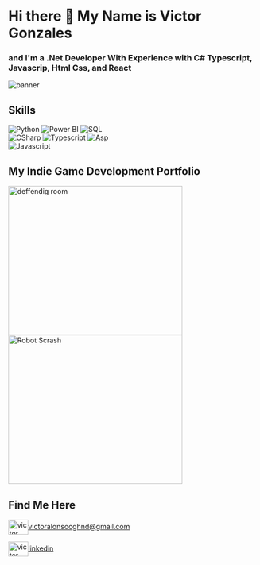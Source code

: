 # Hi there 👋 My Name is Victor Gonzales
### and I'm a .Net Developer With Experience with C# Typescript, Javascrip, Html Css, and React
<img src="https://github.com/VictorGonTec/FotosGithub/blob/main/githubImages/imagenProfile3.png" alt="banner" />

## Skills

![Python](https://img.shields.io/badge/Py-Python-yellow)
![Power BI](https://img.shields.io/badge/BI-PowerBI-yellow)
![SQL](https://img.shields.io/badge/SQL-Server-42a4f5)\
![CSharp](https://img.shields.io/badge/C%23-CSharp-512BD4) ![Typescript](https://img.shields.io/badge/TS-Typescript-blue) ![Asp](https://img.shields.io/badge/.NET-Asp.Net-512BD4)  
![Javascript](https://img.shields.io/badge/JS-Javascript-yellow)

## My Indie Game Development Portfolio
[<img src="https://github.com/VictorGonTec/FotosGithub/blob/main/githubImages/imagen2.png" alt="deffendig room" width="350" height="300"/>](https://cgontec.itch.io/deffendingroom)
[<img src="https://github.com/VictorGonTec/FotosGithub/blob/main/githubImages/robotScrashP1.png" alt="Robot Scrash" width="350" height="300"/>](https://cgontec.itch.io/robotscrash)

## Find Me Here
<p align="left">
<a href="mailto:victoralonsocghnd@gmail.com " target="_blank"><img align="center" src="https://cdn.jsdelivr.net/npm/simple-icons@3.0.1/icons/gmail.svg" alt="victor gonzales" height="30" width="40" />victoralonsocghnd@gmail.com</a>  
  
<a href="linkedin.com/in/victorgonzalespro" target="_blank"><img align="center" src="https://cdn.jsdelivr.net/npm/simple-icons@3.0.1/icons/linkedin.svg" alt="victor gonzales" height="30" width="40" />linkedin</a>
 <p/>

<!--
**VictorGonTec/VictorGonTec** is a ✨ _special_ ✨ repository because its `README.md` (this file) appears on your GitHub profile.

Here are some ideas to get you started:

- 🔭 I’m currently working on ...
- 🌱 I’m currently learning ...
- 👯 I’m looking to collaborate on ...
- 🤔 I’m looking for help with ...
- 💬 Ask me about ...
- 📫 How to reach me: ...
- 😄 Pronouns: ...
- ⚡ Fun fact: ...
-->
